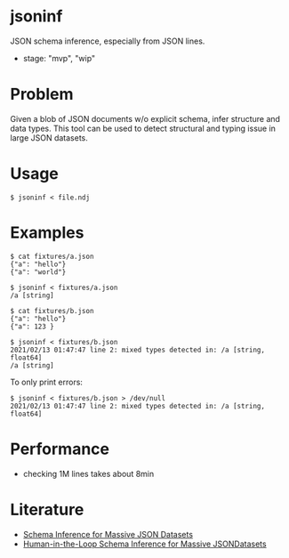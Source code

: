# jsoninf

JSON schema inference, especially from JSON lines.

* stage: "mvp", "wip"

# Problem

Given a blob of JSON documents w/o explicit schema, infer structure and data
types. This tool can be used to detect structural and typing issue in large
JSON datasets.

# Usage

```shell
$ jsoninf < file.ndj
```

# Examples

```shell
$ cat fixtures/a.json
{"a": "hello"}
{"a": "world"}

$ jsoninf < fixtures/a.json
/a [string]

$ cat fixtures/b.json
{"a": "hello"}
{"a": 123 }

$ jsoninf < fixtures/b.json
2021/02/13 01:47:47 line 2: mixed types detected in: /a [string, float64]
/a [string]
```

To only print errors:

```shell
$ jsoninf < fixtures/b.json > /dev/null
2021/02/13 01:47:47 line 2: mixed types detected in: /a [string, float64]
```

# Performance

* checking 1M lines takes about 8min

# Literature

* [Schema Inference for Massive JSON Datasets](https://openproceedings.org/2017/conf/edbt/paper-62.pdf)
* [Human-in-the-Loop Schema Inference for Massive JSONDatasets](https://openproceedings.org/2020/conf/edbt/paper_318.pdf)

